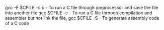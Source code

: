 gcc -E $CFILE -o c		- To run a C file through preprocessor and save the file into another file
gcc $CFILE -c			- To run a C file through compilation and assembler but not link the file,
gcc $CFILE -S			- To generate assembly code of a C code


